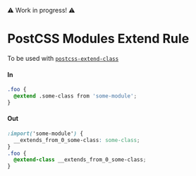 ⚠ Work in progress! ⚠

# PostCSS Modules Extend Rule

To be used with [`postcss-extend-class`](../postcss-extend-class)

#### In

```css
.foo {
  @extend .some-class from 'some-module';
}
```

#### Out

```css
:import('some-module') {
  __extends_from_0_some-class: some-class;
}
.foo {
  @extend-class __extends_from_0_some-class;
}
```
